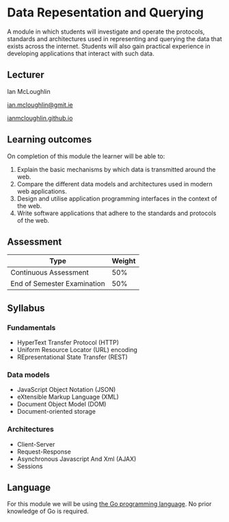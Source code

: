 # Data Repesentation and Querying
A module in which students will investigate and operate the protocols, standards and architectures used in representing and querying the data that exists across the internet.
Students will also gain practical experience in developing applications that interact with such data.

## Lecturer
Ian McLoughlin

ian.mcloughlin@gmit.ie

[ianmcloughlin.github.io](https://ianmcloughlin.github.io)

## Learning outcomes
On completion of this module the learner will be able to:

1. Explain the basic mechanisms by which data is transmitted around the web.
2. Compare the different data models and architectures used in modern web applications.
3. Design and utilise application programming interfaces in the context of the web.
4. Write software applications that adhere to the standards and protocols of the web.


## Assessment

| Type                         | Weight |
| -----------------------------|--------|
| Continuous Assessment        | 50%    |
| End of Semester Examination  | 50%    |


## Syllabus
### Fundamentals
- HyperText Transfer Protocol (HTTP)
- Uniform Resource Locator (URL) encoding
- REpresentational State Transfer (REST)

### Data models
- JavaScript Object Notation (JSON)
- eXtensible Markup Language (XML)
- Document Object Model (DOM)
- Document-oriented storage

### Architectures
- Client-Server
- Request-Response
- Asynchronous Javascript And Xml (AJAX)
- Sessions

## Language
For this module we will be using [the Go programming language](https://golang.org/).
No prior knowledge of Go is required.
